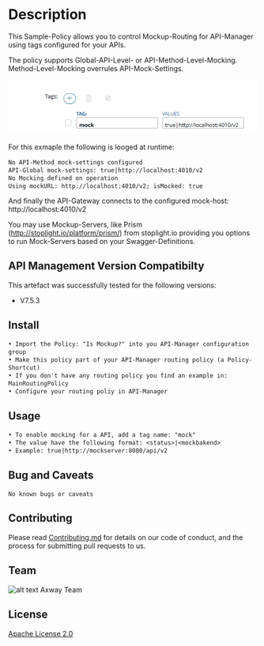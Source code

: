 # Description
This Sample-Policy allows you to control Mockup-Routing for API-Manager using tags configured for your APIs.

The policy supports Global-API-Level- or API-Method-Level-Mocking. Method-Level-Mocking overrules API-Mock-Settings.

![Mocksetting](https://github.com/Axway-API-Management-Plus/mockup-policy/blob/master/images/Mock-Tag-for-API.png)

For this exmaple the following is looged at runtime:
```
No API-Method mock-settings configured
API-Global mock-settings: true|http://localhost:4010/v2
No Mocking defined on operation
Using mockURL: http://localhost:4010/v2; isMocked: true
```
And finally the API-Gateway connects to the configured mock-host: http://localhost:4010/v2

You may use Mockup-Servers, like Prism (http://stoplight.io/platform/prism/) from stoplight.io providing you options to run Mock-Servers based on your Swagger-Definitions. 

## API Management Version Compatibilty
This artefact was successfully tested for the following versions:
- V7.5.3


## Install

```
• Import the Policy: "Is Mockup?" into you API-Manager configuration group
• Make this policy part of your API-Manager routing policy (a Policy-Shortcut)
• If you don't have any routing policy you find an example in: MainRoutingPolicy
• Configure your routing poliy in API-Manager
```

## Usage

```
• To enable mocking for a API, add a tag name: "mock"
• The value have the following format: <status>|<mockbakend>
• Example: true|http://mockserver:8080/api/v2
```

## Bug and Caveats

```
No known bugs or caveats
```

## Contributing

Please read [Contributing.md](https://github.com/Axway-API-Management/Common/blob/master/Contributing.md) for details on our code of conduct, and the process for submitting pull requests to us.


## Team

![alt text][Axwaylogo] Axway Team

[Axwaylogo]: https://github.com/Axway-API-Management/Common/blob/master/img/AxwayLogoSmall.png  "Axway logo"


## License
[Apache License 2.0](/LICENSE)
